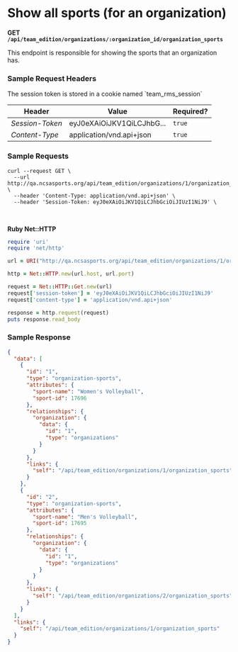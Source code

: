 # Show all sports (for an organization)

**GET `/api/team_edition/organizations/:organization_id/organization_sports`**

This endpoint is responsible for showing the sports that an organization has.

### Sample Request Headers

<aside class="notice">The session token is stored in a cookie named `team_rms_session`</aside>

| Header            | Value                      | Required? |
|-------------------|----------------------------|-----------|
| _Session-Token_   | eyJ0eXAiOiJKV1QiLCJhbG...  | `true`    |
| _Content-Type_    | application/vnd.api+json   | `true`    |


### Sample Requests

```shell
curl --request GET \
  --url http://qa.ncsasports.org/api/team_edition/organizations/1/organization_sports \
  --header 'Content-Type: application/vnd.api+json' \
  --header 'Session-Token: eyJ0eXAiOiJKV1QiLCJhbGciOiJIUzI1NiJ9' \
```

<br>

**Ruby Net::HTTP**

```ruby
require 'uri'
require 'net/http'

url = URI("http://qa.ncsasports.org/api/team_edition/organizations/1/organization_sports")

http = Net::HTTP.new(url.host, url.port)

request = Net::HTTP::Get.new(url)
request['session-token'] = 'eyJ0eXAiOiJKV1QiLCJhbGciOiJIUzI1NiJ9'
request['content-type'] = 'application/vnd.api+json'

response = http.request(request)
puts response.read_body
```



### Sample Response

```json
{
  "data": [
    {
      "id": "1",
      "type": "organization-sports",
      "attributes": {
        "sport-name": "Women's Volleyball",
        "sport-id": 17696
      },
      "relationships": {
        "organization": {
          "data": {
            "id": "1",
            "type": "organizations"
          }
        }
      },
      "links": {
        "self": "/api/team_edition/organizations/1/organization_sports"
      }
    },
    {
      "id": "2",
      "type": "organization-sports",
      "attributes": {
        "sport-name": "Men's Volleyball",
        "sport-id": 17695
      },
      "relationships": {
        "organization": {
          "data": {
            "id": "1",
            "type": "organizations"
          }
        }
      },
      "links": {
        "self": "/api/team_edition/organizations/2/organization_sports"
      }
    }
  ],
  "links": {
    "self": "/api/team_edition/organizations/1/organization_sports"
  }
}
```
